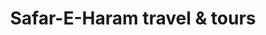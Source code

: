---
title: "Safar-E-Haram travel & tours"
url: /karachi/safar-e-haram-travel-and-tours/
shop: travel agency
---